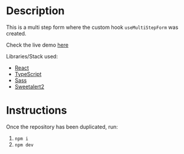 # Description
This is a multi step form where the custom hook `useMultiStepForm` was created.

Check the live demo [here](multistepform.julianvidal-dev.com)

Libraries/Stack used:
* [React](https://reactjs.org/)
* [TypeScript](https://www.typescriptlang.org/)
* [Sass](https://sass-lang.com/)
* [Sweetalert2](https://sweetalert2.github.io/)


# Instructions

Once the repository has been duplicated, run:
1. `npm i`
2. `npm dev`